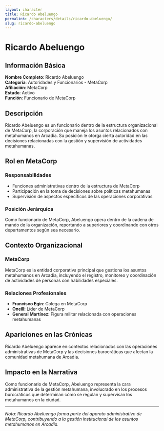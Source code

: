 ```yaml
---
layout: character
title: Ricardo Abeluengo
permalink: /characters/details/ricardo-abeluengo/
slug: ricardo-abeluengo
---
```


# Ricardo Abeluengo

## Información Básica

**Nombre Completo**: Ricardo Abeluengo  
**Categoría**: Autoridades y Funcionarios - MetaCorp  
**Afiliación**: MetaCorp  
**Estado**: Activo  
**Función**: Funcionario de MetaCorp

## Descripción

Ricardo Abeluengo es un funcionario dentro de la estructura organizacional de MetaCorp, la corporación que maneja los asuntos relacionados con metahumanos en Arcadia. Su posición le otorga cierta autoridad en las decisiones relacionadas con la gestión y supervisión de actividades metahumanas.

## Rol en MetaCorp

### Responsabilidades
- Funciones administrativas dentro de la estructura de MetaCorp
- Participación en la toma de decisiones sobre políticas metahumanas
- Supervisión de aspectos específicos de las operaciones corporativas

### Posición Jerárquica
Como funcionario de MetaCorp, Abeluengo opera dentro de la cadena de mando de la organización, reportando a superiores y coordinando con otros departamentos según sea necesario.

## Contexto Organizacional

### MetaCorp
MetaCorp es la entidad corporativa principal que gestiona los asuntos metahumanos en Arcadia, incluyendo el registro, monitoreo y coordinación de actividades de personas con habilidades especiales.

### Relaciones Profesionales
- **Francisco Egin**: Colega en MetaCorp
- **Oneill**: Líder de MetaCorp
- **General Martínez**: Figura militar relacionada con operaciones metahumanas

## Apariciones en las Crónicas

Ricardo Abeluengo aparece en contextos relacionados con las operaciones administrativas de MetaCorp y las decisiones burocráticas que afectan la comunidad metahumana de Arcadia.

## Impacto en la Narrativa

Como funcionario de MetaCorp, Abeluengo representa la cara administrativa de la gestión metahumana, involucrado en los procesos burocráticos que determinan cómo se regulan y supervisan los metahumanos en la ciudad.

---

*Nota: Ricardo Abeluengo forma parte del aparato administrativo de MetaCorp, contribuyendo a la gestión institucional de los asuntos metahumanos en Arcadia.*